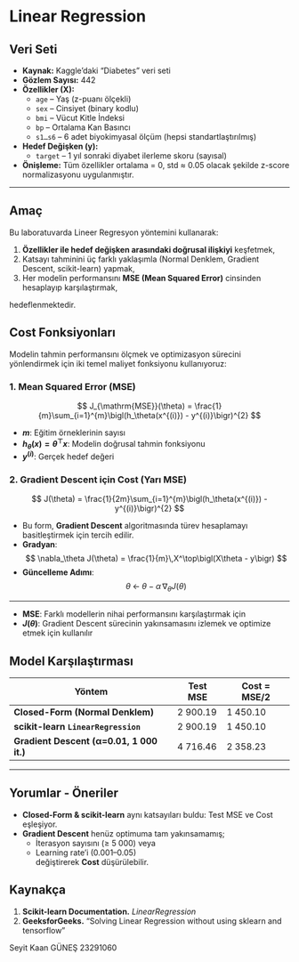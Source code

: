 #  Linear Regression  

## Veri Seti

- **Kaynak:** Kaggle’daki “Diabetes” veri seti  
- **Gözlem Sayısı:** 442  
- **Özellikler (X):**  
  - `age` – Yaş (z-puanı ölçekli)  
  - `sex` – Cinsiyet (binary kodlu)  
  - `bmi` – Vücut Kitle İndeksi  
  - `bp` – Ortalama Kan Basıncı  
  - `s1…s6` – 6 adet biyokimyasal ölçüm (hepsi standartlaştırılmış)  
- **Hedef Değişken (y):**  
  - `target` – 1 yıl sonraki diyabet ilerleme skoru (sayısal)  
- **Önişleme:** Tüm özellikler ortalama = 0, std ≈ 0.05 olacak şekilde z-score normalizasyonu uygulanmıştır.

---

## Amaç

Bu laboratuvarda Lineer Regresyon yöntemini kullanarak:

1. **Özellikler ile hedef değişken arasındaki doğrusal ilişkiyi** keşfetmek,  
2. Katsayı tahminini üç farklı yaklaşımla (Normal Denklem, Gradient Descent, scikit-learn) yapmak,  
3. Her modelin performansını **MSE (Mean Squared Error)** cinsinden hesaplayıp karşılaştırmak,  

hedeflenmektedir.  



## Cost Fonksiyonları

Modelin tahmin performansını ölçmek ve optimizasyon sürecini yönlendirmek için iki temel maliyet fonksiyonu kullanıyoruz:

### 1. Mean Squared Error (MSE)

$$
J_{\mathrm{MSE}}(\theta)
= \frac{1}{m}\sum_{i=1}^{m}\bigl(h_\theta(x^{(i)}) - y^{(i)}\bigr)^{2}
$$

- **$m$**: Eğitim örneklerinin sayısı  
- **$h_\theta(x) = \theta^\top x$**: Modelin doğrusal tahmin fonksiyonu  
- **$y^{(i)}$**: Gerçek hedef değeri  

### 2. Gradient Descent için Cost (Yarı MSE)

$$
J(\theta)
= \frac{1}{2m}\sum_{i=1}^{m}\bigl(h_\theta(x^{(i)}) - y^{(i)}\bigr)^{2}
$$

- Bu form, **Gradient Descent** algoritmasında türev hesaplamayı basitleştirmek için tercih edilir.  
- **Gradyan**:
  $$
  \nabla_\theta J(\theta)
  = \frac{1}{m}\,X^\top\bigl(X\theta - y\bigr)
  $$
- **Güncelleme Adımı**:
  $$
  \theta \;\gets\; \theta - \alpha\,\nabla_\theta J(\theta)
  $$

---

- **MSE**: Farklı modellerin nihai performansını karşılaştırmak için  
- **$J(\theta)$**: Gradient Descent sürecinin yakınsamasını izlemek ve optimize etmek için kullanılır  
 

## Model Karşılaştırması

| Yöntem                                    | Test MSE    | Cost = MSE/2 |
|-------------------------------------------|-------------|--------------|
| **Closed-Form (Normal Denklem)**          | 2 900.19    | 1 450.10     |
| **scikit-learn `LinearRegression`**       | 2 900.19    | 1 450.10     |
| **Gradient Descent (α=0.01, 1 000 it.)**  | 4 716.46    | 2 358.23     |

---

## Yorumlar - Öneriler

- **Closed-Form & scikit-learn** aynı katsayıları buldu: Test MSE ve Cost eşleşiyor.  
- **Gradient Descent** henüz optimuma tam yakınsamamış;  
  - İterasyon sayısını (≥ 5 000)  veya  
  - Learning rate’i (0.001–0.05)  
  değiştirerek **Cost** düşürülebilir.  


## Kaynakça

1. **Scikit-learn Documentation.** *LinearRegression*
2. **GeeksforGeeks.** “Solving Linear Regression without using sklearn and tensorflow”


Seyit Kaan GÜNEŞ 23291060

